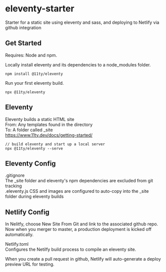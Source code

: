 # eleventy-starter
Starter for a static site using eleventy and sass, and deploying to Netlify via github integration

## Get Started
Requires: Node and npm.

Locally install eleventy and its dependencies to a node_modules folder.

    npm install @11ty/eleventy
    
Run your first eleventy build.

    npx @11ty/eleventy

## Eleventy
Eleventy builds a static HTML site  
From: Any templates found in the directory  
To: A folder called _site  
https://www.11ty.dev/docs/getting-started/
    
    // build eleventy and start up a local server  
    npx @11ty/eleventy --serve

## Eleventy Config  
.gitignore  
The _site folder and eleventy's npm dependencies are excluded from git tracking  
.eleventy.js
CSS and images are configured to auto-copy into the _site folder during eleventy builds


## Netlify Config
In Nelitfy, choose New Site From Git and link to the associated github repo.
Now when you merger to master, a production deployment is kicked off automatically. 

Netlify.toml   
Configures the Netilfy build process to compile an eleventy site.

When you create a pull request in github, Netlify will auto-generate a deploy preview URL for testing. 
